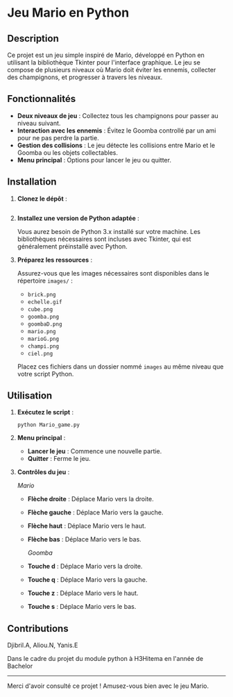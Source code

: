 # Jeu Mario en Python

## Description

Ce projet est un jeu simple inspiré de Mario, développé en Python en utilisant la bibliothèque Tkinter pour l'interface graphique. Le jeu se compose de plusieurs niveaux où Mario doit éviter les ennemis, collecter des champignons, et progresser à travers les niveaux.

## Fonctionnalités

- **Deux niveaux de jeu** : Collectez tous les champignons pour passer au niveau suivant.
- **Interaction avec les ennemis** : Évitez le Goomba controllé par un ami pour ne pas perdre la partie.
- **Gestion des collisions** : Le jeu détecte les collisions entre Mario et le Goomba ou les objets collectables.
- **Menu principal** : Options pour lancer le jeu ou quitter.

## Installation

1. **Clonez le dépôt** :

    ```
    ```

2. **Installez une version de Python adaptée** :

    Vous aurez besoin de Python 3.x installé sur votre machine. Les bibliothèques nécessaires sont incluses avec Tkinter, qui est généralement préinstallé avec Python.

3. **Préparez les ressources** :

    Assurez-vous que les images nécessaires sont disponibles dans le répertoire `images/` :

    - `brick.png`
    - `echelle.gif`
    - `cube.png`
    - `goomba.png`
    - `goombaD.png`
    - `mario.png`
    - `marioG.png`
    - `champi.png`
    - `ciel.png`

    Placez ces fichiers dans un dossier nommé `images` au même niveau que votre script Python.

## Utilisation

1. **Exécutez le script** :

    ```
    python Mario_game.py
    ```

2. **Menu principal** :

    - **Lancer le jeu** : Commence une nouvelle partie.
    - **Quitter** : Ferme le jeu.

3. **Contrôles du jeu** :

      _Mario_
    - **Flèche droite** : Déplace Mario vers la droite.
    - **Flèche gauche** : Déplace Mario vers la gauche.
    - **Flèche haut** : Déplace Mario vers le haut.
    - **Flèche bas** : Déplace Mario vers le bas.
  
      _Goomba_
    - **Touche d** : Déplace Mario vers la droite.
    - **Touche q** : Déplace Mario vers la gauche.
    - **Touche z** : Déplace Mario vers le haut.
    - **Touche s** : Déplace Mario vers le bas.



## Contributions

Djibril.A, Aliou.N, Yanis.E

Dans le cadre du projet du module python à H3Hitema en l'année de Bachelor


---

Merci d'avoir consulté ce projet ! Amusez-vous bien avec le jeu Mario.
